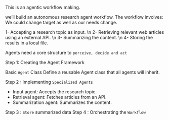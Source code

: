 This is an agentic workflow making.

we’ll build an autonomous research agent workflow. The workflow involves:
We could change target as well as our needs change.

1-  Accepting a research topic as input. \n
2-  Retrieving relevant web articles using an external API. \n
3-  Summarizing the content. \n
4-  Storing the results in a local file.


Agents need a core structure to ``perceive, decide and act``

Step 1: Creating the Agent Framework

Basic ``Agent`` Class
Define a reusable Agent class that all agents will inherit.

Step 2 : Implementing ``Specialized Agents``

- Input agent: Accepts the research topic.
- Retrieval agent: Fetches articles from an API.
- Summarization agent: Summarizes the content.

Step 3 : ``Store`` summarized data
Step 4 : Orchestrating the ``Workflow``

